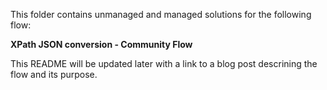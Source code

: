 This folder contains unmanaged and managed solutions for the following flow:

**XPath JSON conversion - Community Flow**

This README will be updated later with a link to a blog post descrining the flow and its purpose.
